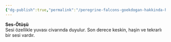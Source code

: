 ```yaml
---
{"dg-publish":true,"permalink":"/peregrine-falcons-goekdogan-hakkinda-hersey/peregrine-falcons-psikoloji-ve-oezellikleri/14-ses-oetuesue/"}
---
```



**Ses-Ötüşü**  
Sesi özellikle yuvası civarında duyulur. Son derece keskin, haşin ve tekrarlı bir sesi vardır.